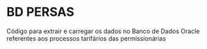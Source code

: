 # BD PERSAS
 Código para extrair e carregar os dados no Banco de Dados Oracle referentes aos processos tarifários das permissionárias
